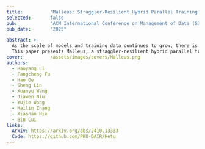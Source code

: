 ```yaml
---
title:          "Malleus: Straggler-Resilient Hybrid Parallel Training of Large-scale Models via Malleable Data and Model Parallelization"
selected:       false
pub:            "ACM International Conference on Management of Data (SIGMOD)"
pub_date:       "2025"

abstract: >-
  As the scale of models and training data continues to grow, there is an expanding reliance on more GPUs to train large-scale models, which inevitably increases the likelihood of encountering dynamic stragglers that some devices lag behind in performance occasionally. However, hybrid parallel training, one of the de facto paradigms to train large models, is typically sensitive to the stragglers.
  This paper presents Malleus, a straggler-resilient hybrid parallel training framework for large-scale models. Malleus captures the dynamic straggler issues at the nuanced, per-GPU granularity during training. Once a shift in the GPU ability is detected, Malleus adaptively adjusts the parallelization of GPU devices, pipeline stages, model layers, and training data through a novel planning algorithm, accommodating the dynamic stragglers in real time. In addition, Malleus seamlessly and efficiently migrates the model states to fulfill the adjusted parallelization plan on the fly, without sacrificing the stability of the training tasks. Empirical results on large language models with up to 110B parameters show that Malleus consistently outperforms existing parallel training frameworks under various straggler situations, delivering on average 2.63-5.28 times of efficiency improvement.
cover:          /assets/images/covers/Malleus.png
authors:
  - Haoyang Li
  - Fangcheng Fu
  - Hao Ge
  - Sheng Lin
  - Xuanyu Wang
  - Jiawen Niu
  - Yujie Wang
  - Hailin Zhang
  - Xiaonan Nie
  - Bin Cui
links:
  Arxiv: https://arxiv.org/abs/2410.13333
  Code: https://github.com/PKU-DAIR/Hetu
---
```

